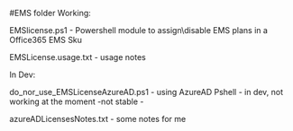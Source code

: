 #EMS folder
Working:

EMSlicense.ps1 - Powershell module to assign\disable EMS plans in a Office365 EMS Sku

EMSLicense.usage.txt - usage notes


In Dev:

do_nor_use_EMSLicenseAzureAD.ps1 - using AzureAD Pshell - in dev, not working at the moment -not stable -

azureADLicensesNotes.txt - some notes for me
